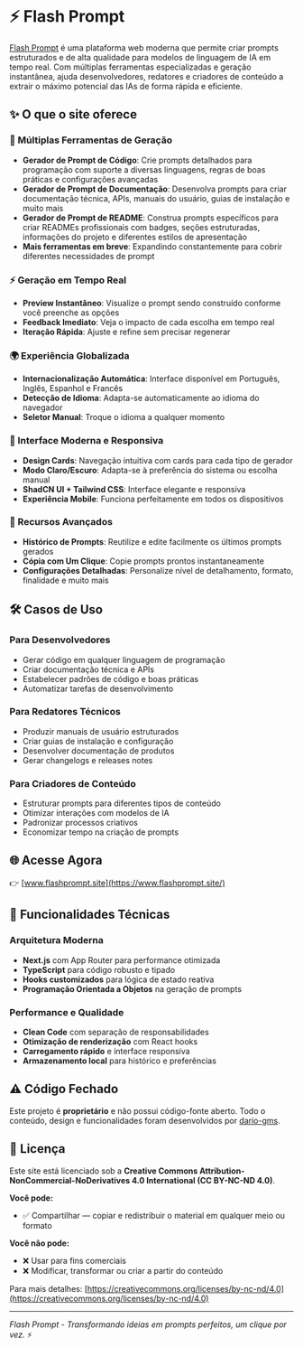 # ⚡ Flash Prompt
[Flash Prompt](https://www.flashprompt.site) é uma plataforma web moderna que permite criar prompts estruturados e de alta qualidade para modelos de linguagem de IA em tempo real. Com múltiplas ferramentas especializadas e geração instantânea, ajuda desenvolvedores, redatores e criadores de conteúdo a extrair o máximo potencial das IAs de forma rápida e eficiente.

## ✨ O que o site oferece

### 🎯 Múltiplas Ferramentas de Geração
- **Gerador de Prompt de Código**: Crie prompts detalhados para programação com suporte a diversas linguagens, regras de boas práticas e configurações avançadas
- **Gerador de Prompt de Documentação**: Desenvolva prompts para criar documentação técnica, APIs, manuais do usuário, guias de instalação e muito mais
- **Gerador de Prompt de README**: Construa prompts específicos para criar READMEs profissionais com badges, seções estruturadas, informações do projeto e diferentes estilos de apresentação
- **Mais ferramentas em breve**: Expandindo constantemente para cobrir diferentes necessidades de prompt

### ⚡ Geração em Tempo Real
- **Preview Instantâneo**: Visualize o prompt sendo construído conforme você preenche as opções
- **Feedback Imediato**: Veja o impacto de cada escolha em tempo real
- **Iteração Rápida**: Ajuste e refine sem precisar regenerar

### 🌍 Experiência Globalizada
- **Internacionalização Automática**: Interface disponível em Português, Inglês, Espanhol e Francês
- **Detecção de Idioma**: Adapta-se automaticamente ao idioma do navegador
- **Seletor Manual**: Troque o idioma a qualquer momento

### 🎨 Interface Moderna e Responsiva
- **Design Cards**: Navegação intuitiva com cards para cada tipo de gerador
- **Modo Claro/Escuro**: Adapta-se à preferência do sistema ou escolha manual
- **ShadCN UI + Tailwind CSS**: Interface elegante e responsiva
- **Experiência Mobile**: Funciona perfeitamente em todos os dispositivos

### 💾 Recursos Avançados
- **Histórico de Prompts**: Reutilize e edite facilmente os últimos prompts gerados
- **Cópia com Um Clique**: Copie prompts prontos instantaneamente
- **Configurações Detalhadas**: Personalize nível de detalhamento, formato, finalidade e muito mais

## 🛠️ Casos de Uso

### Para Desenvolvedores
- Gerar código em qualquer linguagem de programação
- Criar documentação técnica e APIs
- Estabelecer padrões de código e boas práticas
- Automatizar tarefas de desenvolvimento

### Para Redatores Técnicos
- Produzir manuais de usuário estruturados
- Criar guias de instalação e configuração
- Desenvolver documentação de produtos
- Gerar changelogs e releases notes

### Para Criadores de Conteúdo
- Estruturar prompts para diferentes tipos de conteúdo
- Otimizar interações com modelos de IA
- Padronizar processos criativos
- Economizar tempo na criação de prompts

## 🌐 Acesse Agora
👉 [www.flashprompt.site](https://www.flashprompt.site/)

## 🚀 Funcionalidades Técnicas

### Arquitetura Moderna
- **Next.js** com App Router para performance otimizada
- **TypeScript** para código robusto e tipado
- **Hooks customizados** para lógica de estado reativa
- **Programação Orientada a Objetos** na geração de prompts

### Performance e Qualidade
- **Clean Code** com separação de responsabilidades
- **Otimização de renderização** com React hooks
- **Carregamento rápido** e interface responsiva
- **Armazenamento local** para histórico e preferências

## ⚠️ Código Fechado
Este projeto é **proprietário** e não possui código-fonte aberto. Todo o conteúdo, design e funcionalidades foram desenvolvidos por [dario-gms](https://github.com/dario-gms).

## 📄 Licença
Este site está licenciado sob a **Creative Commons Attribution-NonCommercial-NoDerivatives 4.0 International (CC BY-NC-ND 4.0)**.

**Você pode:**
- ✅ Compartilhar — copiar e redistribuir o material em qualquer meio ou formato

**Você não pode:**
- ❌ Usar para fins comerciais
- ❌ Modificar, transformar ou criar a partir do conteúdo

Para mais detalhes: [https://creativecommons.org/licenses/by-nc-nd/4.0](https://creativecommons.org/licenses/by-nc-nd/4.0)

---

*Flash Prompt - Transformando ideias em prompts perfeitos, um clique por vez.* ⚡
